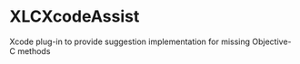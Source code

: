 XLCXcodeAssist
==============

Xcode plug-in to provide suggestion implementation for missing Objective-C methods
